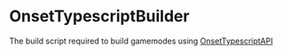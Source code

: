 # OnsetTypescriptBuilder
The build script required to build gamemodes using [OnsetTypescriptAPI](https://github.com/OnfireNetwork/OnsetTypescriptAPI)

